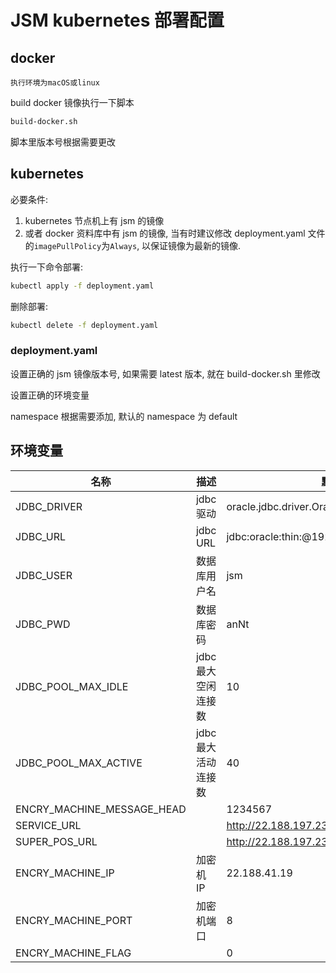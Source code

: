 # JSM kubernetes 部署配置

## docker

`执行环境为macOS或linux`

build docker 镜像执行一下脚本

```bash
build-docker.sh
```

脚本里版本号根据需要更改

## kubernetes

必要条件:

1. kubernetes 节点机上有 jsm 的镜像
2. 或者 docker 资料库中有 jsm 的镜像, 当有时建议修改 deployment.yaml 文件的`imagePullPolicy`为`Always`, 以保证镜像为最新的镜像.

执行一下命令部署:

```bash
kubectl apply -f deployment.yaml
```

删除部署:

```bash
kubectl delete -f deployment.yaml
```

### deployment.yaml

设置正确的 jsm 镜像版本号, 如果需要 latest 版本, 就在 build-docker.sh 里修改

设置正确的环境变量

namespace 根据需要添加, 默认的 namespace 为 default

## 环境变量

| 名称                       | 描述                | 默认值                                      |
| -------------------------- | ------------------- | ------------------------------------------- |
| JDBC_DRIVER                | jdbc 驱动           | oracle.jdbc.driver.OracleDriver             |
| JDBC_URL                   | jdbc URL            | jdbc:oracle:thin:@192.168.125.117:1521:orcl |
| JDBC_USER                  | 数据库用户名        | jsm                                         |
| JDBC_PWD                   | 数据库密码          | anNt                                        |
| JDBC_POOL_MAX_IDLE         | jdbc 最大空闲连接数 | 10                                          |
| JDBC_POOL_MAX_ACTIVE       | jdbc 最大活动连接数 | 40                                          |
| ENCRY_MACHINE_MESSAGE_HEAD |                     | 1234567                                     |
| SERVICE_URL                |                     | http://22.188.197.234:61205/fbasic/         |
| SUPER_POS_URL              |                     | http://22.188.197.234:61205/fbasic/         |
| ENCRY_MACHINE_IP           | 加密机 IP           | 22.188.41.19                                |
| ENCRY_MACHINE_PORT         | 加密机端口          | 8                                           |
| ENCRY_MACHINE_FLAG         |                     | 0                                           |

